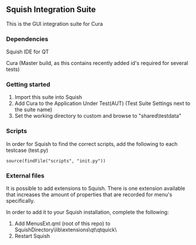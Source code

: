 ## Squish Integration Suite

This is the GUI integration suite for Cura

### Dependencies

Squish IDE for QT

Cura (Master build, as this contains recently added id's required for several tests) 

### Getting started

1. Import this suite into Squish
2. Add Cura to the Application Under Test(AUT) (Test Suite Settings next to the suite name)
3. Set the working directory to custom and browse to "shared\testdata"

### Scripts

In order for Squish to find the correct scripts, add the following to each testcase (test.py)

`source(findFile("scripts", "init.py"))`

### External files

It is possible to add extensions to Squish. 
There is one extension available that increases the amount of properties that are recorded for menu's specifically.

In order to add it to your Squish installation, complete the following:
1. Add MenusExt.qml (root of this repo) to SquishDirectory\lib\extensions\qt\qtquick\
2. Restart Squish